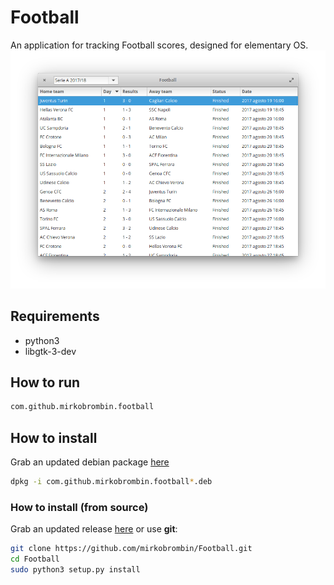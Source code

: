 # Football

An application for tracking Football scores, designed for elementary OS.
![Screenshot](screenshot.png)

## Requirements

- python3
- libgtk-3-dev

## How to run

```bash
com.github.mirkobrombin.football
```

## How to install

Grab an updated debian package [here](https://github.com/mirkobrombin/Football/releases)

```bash
dpkg -i com.github.mirkobrombin.football*.deb
```

### How to install (from source)

Grab an updated release [here](https://github.com/mirkobrombin/Football/archive/master.zip) or use **git**:

```bash
git clone https://github.com/mirkobrombin/Football.git
cd Football
sudo python3 setup.py install
```
